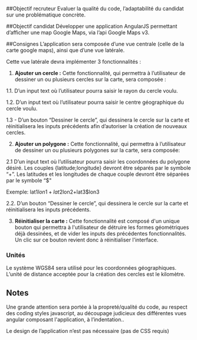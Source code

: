 ##Objectif recruteur
Evaluer la qualité du code, l’adaptabilité du candidat sur une problématique concrète.

##Objectif candidat 
Développer une application AngularJS permettant d’afficher une map Google Maps, via l’api Google Maps v3.

##Consignes 
L’application sera composée d’une vue centrale (celle de la carte google maps), ainsi que d’une vue latérale.

Cette vue latérale devra implémenter 3 fonctionnalités :

1. **Ajouter un cercle :** Cette fonctionnalité, qui permettra à l’utilisateur de dessiner un ou plusieurs cercles sur la carte, sera composée : 

  1.1. D’un input text où l’utilisateur pourra saisir le rayon du cercle voulu.

  1.2. D’un input text où l’utilisateur pourra saisir le centre géographique du cercle voulu.

  1.3 - D’un bouton “Dessiner le cercle”, qui dessinera le cercle sur la carte et réinitialisera les inputs précédents afin d’autoriser
la création de nouveaux cercles.

2. **Ajouter un polygone :** Cette fonctionnalité, qui permettra à l’utilisateur de dessiner un ou plusieurs polygones sur la carte,
sera composée:

  2.1 D’un input text où l’utilisateur pourra saisir les coordonnées du polygone désiré. Les couples {latitude;longitude} devront être séparés par le symbole “+”. Les latitudes et les longitudes de chaque couple devront être séparées par le symbole “$"

  Exemple:
lat1$lon1+lat2$lon2+lat3$lon3

  2.2. D’un bouton “Dessiner le cercle”, qui dessinera le cercle sur la carte et réinitialisera les inputs précédents.

3. **Réinitialiser la carte :** Cette fonctionnalité est composé d'un unique bouton qui permettra à l'utilisateur de détruire les formes géométriques
déjà dessinées, et de vider les inputs des précédentes fonctionnalités. Un clic sur ce bouton revient donc à réinitialiser l'interface.


### Unités
Le système WGS84 sera utilisé pour les coordonnées géographiques.
L’unité de distance acceptée pour la création des cercles est le kilomètre.

## Notes
Une grande attention sera portée à la propreté/qualité du code, au respect des coding styles javascript,
au découpage judicieux des différentes vues angular composant l'application, à l’indentation..

Le design de l’application n’est pas nécessaire (pas de CSS requis)
